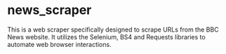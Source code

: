 # news_scraper
This is a web scraper specifically designed to scrape URLs from the BBC News website. It utilizes the Selenium, BS4 and Requests libraries to automate web browser interactions.
